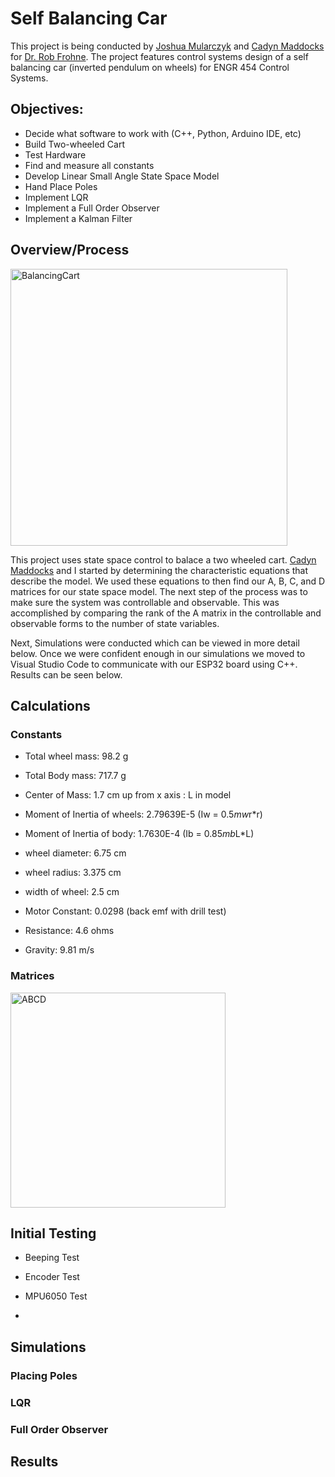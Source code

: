 # Self Balancing Car

This project is being conducted by [Joshua Mularczyk](https://github.com/JoshuaMularczyk) and [Cadyn Maddocks](https://github.com/maddca) for [Dr. Rob Frohne](https://github.com/frohro). The project features control systems design of a self balancing car (inverted pendulum on wheels) for ENGR 454 Control Systems.

## Objectives:
- Decide what software to work with (C++, Python, Arduino IDE, etc)
- Build Two-wheeled Cart
- Test Hardware
- Find and measure all constants
- Develop Linear Small Angle State Space Model
- Hand Place Poles
- Implement LQR
- Implement a Full Order Observer
- Implement a Kalman Filter

## Overview/Process

<img width="443" alt="BalancingCart" src="https://github.com/JoshuaMularczyk/SelfBalancingCar/assets/103919092/2ed0406f-5f06-400a-8936-b1c7c9a10daf">

This project uses state space control to balace a two wheeled cart. [Cadyn Maddocks](https://github.com/maddca) and I started by determining the characteristic equations that describe the model. We used these equations to then find our A, B, C, and D matrices for our state space model. The next step of the process was to make sure the system was controllable and observable. This was accomplished by comparing the rank of the A matrix in the controllable and observable forms to the number of state variables.

Next, Simulations were conducted which can be viewed in more detail below. Once we were confident enough in our simulations we moved to Visual Studio Code to communicate with our ESP32 board using C++. Results can be seen below.

## Calculations

### Constants

- Total wheel mass: 98.2 g

- Total Body mass: 717.7 g

- Center of Mass: 1.7 cm up from x axis : L in model

- Moment of Inertia of wheels: 2.79639E-5            (Iw = 0.5*mw*r*r)

- Moment of Inertia of body: 1.7630E-4	      (Ib = 0.85*mb*L*L)

- wheel diameter: 6.75 cm

- wheel radius: 3.375 cm

- width of wheel: 2.5 cm

- Motor Constant: 0.0298                           (back emf with drill test)

- Resistance: 4.6 ohms

- Gravity: 9.81 m/s


### Matrices

<img width="344" alt="ABCD" src="https://github.com/JoshuaMularczyk/SelfBalancingCar/assets/103919092/6b419bfb-7297-45be-adaf-2b8ed78176c8">

## Initial Testing

- Beeping Test

- Encoder Test

- MPU6050 Test

- 

## Simulations

### Placing Poles



### LQR

### Full Order Observer

## Results


